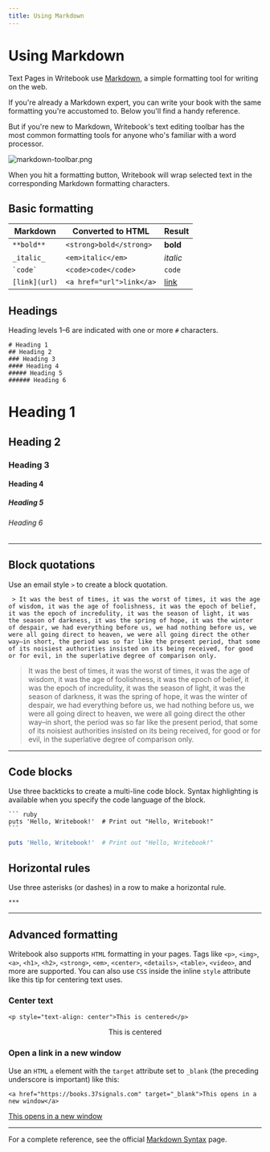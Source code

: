 ```yaml
---
title: Using Markdown
---
```

# Using Markdown

Text Pages in Writebook use <a href="https://daringfireball.net/projects/markdown/" target="_blank">Markdown</a>, a simple formatting tool for writing on the web.

If you're already a Markdown expert, you can write your book with the same formatting you're accustomed to. Below you'll find a handy reference.

But if you're new to Markdown, Writebook's text editing toolbar has the most common formatting tools for anyone who's familiar with a word processor.

 ![markdown-toolbar.png](/u/markdown-toolbar-lnzfdA.png)

When you hit a formatting button, Writebook will wrap selected text in the corresponding Markdown formatting characters.

## Basic formatting

| Markdown | Converted to HTML | Result |
|----|---|----|
| `**bold**` | `<strong>bold</strong>` | **bold** |
| `_italic_` | `<em>italic</em>` | _italic_ |
| `` `code` `` | `<code>code</code>` | `code` |
| `[link](url)` |  `<a href="url">link</a>` | [link](url) |

## Headings

Heading levels 1–6 are indicated with one or more `#` characters.
```
# Heading 1
## Heading 2
### Heading 3
#### Heading 4
##### Heading 5
###### Heading 6
```

# Heading 1
## Heading 2
### Heading 3
#### Heading 4
##### Heading 5
###### Heading 6

***

## Block quotations
Use an email style `>` to create a block quotation.

```
 > It was the best of times, it was the worst of times, it was the age of wisdom, it was the age of foolishness, it was the epoch of belief, it was the epoch of incredulity, it was the season of light, it was the season of darkness, it was the spring of hope, it was the winter of despair, we had everything before us, we had nothing before us, we were all going direct to heaven, we were all going direct the other way–in short, the period was so far like the present period, that some of its noisiest authorities insisted on its being received, for good or for evil, in the superlative degree of comparison only.
```
> It was the best of times, it was the worst of times, it was the age of wisdom, it was the age of foolishness, it was the epoch of belief, it was the epoch of incredulity, it was the season of light, it was the season of darkness, it was the spring of hope, it was the winter of despair, we had everything before us, we had nothing before us, we were all going direct to heaven, we were all going direct the other way–in short, the period was so far like the present period, that some of its noisiest authorities insisted on its being received, for good or for evil, in the superlative degree of comparison only.

***


## Code blocks
Use three backticks to create a multi-line code block. Syntax highlighting is available when you specify the code language of the block.
<pre><code>``` ruby
puts 'Hello, Writebook!'  # Print out "Hello, Writebook!"
```</code></pre>

``` ruby
puts 'Hello, Writebook!'  # Print out "Hello, Writebook!"
```

## Horizontal rules
Use three asterisks (or dashes) in a row to make a horizontal rule.
```
***
```

***

## Advanced formatting

Writebook also supports `HTML` formatting in your pages. Tags like `<p>`, `<img>`, `<a>`,  `<h1>`, `<h2>`, `<strong>`, `<em>`, `<center>`, `<details>`, `<table>`, `<video>`, and more are supported. You can also use `CSS` inside the inline `style` attribute like this tip for centering text uses.

### Center text
```
<p style="text-align: center">This is centered</p>
```

<p style="text-align: center">This is centered</p>

### Open a link in a new window
Use an `HTML` `a` element with the `target` attribute set to `_blank` (the preceding underscore is important) like this:

```
<a href="https://books.37signals.com" target="_blank">This opens in a new window</a>
```

<a href="https://books.37signals.com" target="_blank">This opens in a new window</a>


***
For a complete reference, see the official <a href="https://daringfireball.net/projects/markdown/syntax" target="_blank">Markdown Syntax</a> page.
